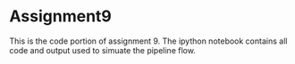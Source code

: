 # Assignment9
This is the code portion of assignment 9.
The ipython notebook contains all code and output used to simuate the pipeline flow. 
